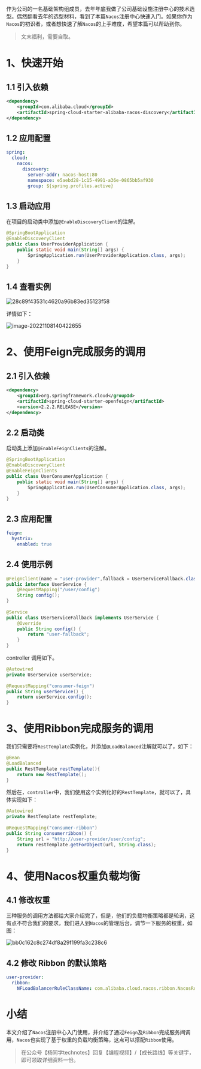 作为公司的一名基础架构组成员，去年年底我做了公司基础设施注册中心的技术选型。偶然翻看去年的选型材料，看到了本篇`Nacos`注册中心快速入门。如果你作为`Nacos`的初识者，或者想快速了解`Nacos`的上手难度，希望本篇可以帮助到你。

> 文末福利，需要自取。

# 1、快速开始

## 1.1 引入依赖

```xml
<dependency>
    <groupId>com.alibaba.cloud</groupId>
    <artifactId>spring-cloud-starter-alibaba-nacos-discovery</artifactId>
</dependency>
```

## 1.2 应用配置

```yaml
spring:
  cloud:
    nacos:
      discovery:
        server-addr: nacos-host:80
        namespace: e5aebd28-1c15-4991-a36e-0865bb5af930
        group: ${spring.profiles.active}
```

## 1.3 启动应用

在项目的启动类中添加`@EnableDiscoveryClient`的注解。

```java
@SpringBootApplication
@EnableDiscoveryClient
public class UserProviderApplication {
    public static void main(String[] args) {
        SpringApplication.run(UserProviderApplication.class, args);
    }
}
```

## 1.4 查看实例

![28c89f43531c4620a96b83ed35123f58](https://technotes.oss-cn-shenzhen.aliyuncs.com/2022/28c89f43531c4620a96b83ed35123f58.png)

详情如下：

![image-20221108140422655](https://technotes.oss-cn-shenzhen.aliyuncs.com/2022/image-20221108140422655.png)

# 2、使用Feign完成服务的调用

## 2.1 引入依赖

```xml
<dependency>
    <groupId>org.springframework.cloud</groupId>
    <artifactId>spring-cloud-starter-openfeign</artifactId>
    <version>2.2.2.RELEASE</version>
</dependency>
```

## 2.2 启动类

启动类上添加`@EnableFeignClients`的注解。

```java
@SpringBootApplication
@EnableDiscoveryClient
@EnableFeignClients
public class UserConsumerApplication {
    public static void main(String[] args) {
        SpringApplication.run(UserConsumerApplication.class, args);
    }
}
```

## 2.3 应用配置

```yaml
feign:
  hystrix:
    enabled: true
```

## 2.4 使用示例

```java
@FeignClient(name = "user-provider",fallback = UserServiceFallback.class)
public interface UserService {
    @RequestMapping("/user/config")
    String config();
}
 
@Service
public class UserServiceFallback implements UserService {
    @Override
    public String config() {
        return "user-fallback";
    }
}
```

controller 调用如下。

```java
@Autowired
private UserService userService;
 
@RequestMapping("consumer-feign")
public String userService() {
    return userService.config();
}
```

# 3、使用Ribbon完成服务的调用

我们只需要将`RestTemplate`实例化，并添加`@LoadBalanced`注解就可以了，如下：

```java
@Bean
@LoadBalanced
public RestTemplate restTemplate(){
    return new RestTemplate();
}
```

然后在，`controller`中，我们使用这个实例化好的`RestTemplate`，就可以了，具体实现如下：

```java
@Autowired
private RestTemplate restTemplate;
 
@RequestMapping("consumer-ribbon")
public String consumerribbon() {
    String url = "http://user-provider/user/config";
    return restTemplate.getForObject(url, String.class);
}
```

# 4、使用Nacos权重负载均衡

## 4.1 修改权重

三种服务的调用方法都给大家介绍完了，但是，他们的负载均衡策略都是轮询，这有点不符合我们的要求，我们进入到`Nacos`的管理后台，调节一下服务的权重，如图：

![bb0c162c8c274df8a29f199fa3c238c6](https://technotes.oss-cn-shenzhen.aliyuncs.com/2022/bb0c162c8c274df8a29f199fa3c238c6.png)

## 4.2 修改 Ribbon 的默认策略

```yaml
user-provider:
  ribbon:
    NFLoadBalancerRuleClassName: com.alibaba.cloud.nacos.ribbon.NacosRule
```

# 小结

本文介绍了`Nacos`注册中心入门使用，并介绍了通过`Feign`及`Ribbon`完成服务间调用，`Nacos`也实现了基于权重的负载均衡策略，这点可以搭配`Ribbon`使用。

> 在公众号【杨同学technotes】回复【编程视频】/【成长路线】等关键字，即可领取详细资料一份。
